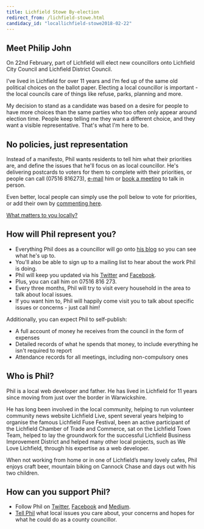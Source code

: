 ```yaml
---
title: Lichfield Stowe By-election
redirect_from: /lichfield-stowe.html
candidacy_id: "locallichfield-stowe2018-02-22"
---
```


## Meet Philip John

On 22nd February, part of Lichfield will elect new councillors onto Lichfield City Council and Lichfield District Council.

I’ve lived in Lichfield for over 11 years and I’m fed up of the same old political choices on the ballot paper. Electing a local councillor is important - the local councils care of things like refuse, parks, planning and more.

My decision to stand as a candidate was based on a desire for people to have more choices than the same parties who too often only appear around election time. People keep telling me they want a different choice, and they want a visible representative. That's what I'm here to be.

## No policies, just representation

Instead of a manifesto, Phil wants residents to tell him what their priorities are, and define the issues that he'll focus on as local councillor. He's delivering postcards to voters for them to complete with their priorities, or people can call (07516 816273), [e-mail](mailto:philip.john@somethingnew.org.uk) him or [book a meeting](https://calendly.com/philipjohn) to talk in person.

Even better, local people can simply use the poll below to vote for priorities, or add their own by [commenting here](https://polldaddy.com/poll/9932416/?view=results).

<script type="text/javascript" charset="utf-8" src="https://secure.polldaddy.com/p/9932416.js" data-proofer-ignore></script>
<noscript><a href="https://polldaddy.com/poll/9932416/">What matters to you locally?</a></noscript>

## How will Phil represent you?

* Everything Phil does as a councillor will go onto [his blog](https://medium.com/@something_phil) so you can see what he's up to.
* You'll also be able to sign up to a mailing list to hear about the work Phil is doing.
* Phil will keep you updated via his [Twitter](https://twitter.com/something_phil) and [Facebook](https://www.facebook.com/somethingnewlichfield/).
* Plus, you can call him on 07516 816 273.
* Every three months, Phil will try to visit every household in the area to talk about local issues.
* If you want him to, Phil will happily come visit you to talk about specific issues or concerns - just call him!

Additionally, you can expect Phil to self-publish:

* A full account of money he receives from the council in the form of expenses
* Detailed records of what he spends that money, to include everything he isn't required to report
* Attendance records for all meetings, including non-compulsory ones

## Who is Phil?

Phil is a local web developer and father. He has lived in Lichfield for 11 years since moving from just over the border in Warwickshire.

He has long been involved in the local community, helping to run volunteer community news website Lichfield Live, spent several years helping to organise the famous Lichfield Fuse Festival, been an active participant of the Lichfield Chamber of Trade and Commerce, sat on the Lichfield Town Team, helped to lay the groundwork for the successful Lichfield Business Improvement District and helped many other local projects, such as We Love Lichfield, through his expertise as a web developer.

When not working from home or in one of Lichfield’s many lovely cafes, Phil enjoys craft beer, mountain biking on Cannock Chase and days out with his two children.

## How can you support Phil?

* Follow Phil on [Twitter](https://twitter.com/something_phil), [Facebook](https://www.facebook.com/Something-New-for-Lichfield-272674253185231/) and [Medium](https://medium.com/@something_phil).
* [Tell Phil](mailto:philip.john@somethingnew.org.uk) what local issues you care about, your concerns and hopes for what he could do as a county councillor.
